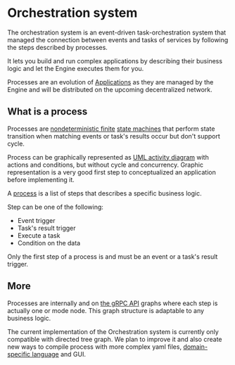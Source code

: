 # Orchestration system

The orchestration system is an event-driven task-orchestration system that managed the connection between events and tasks of services by following the steps described by processes.

It lets you build and run complex applications by describing their business logic and let the Engine executes them for you.

Processes are an evolution of [Applications](../application/) as they are managed by the Engine and will be distributed on the upcoming decentralized network.

<!-- TODO: Add schema on process -->

## What is a process

Processes are [nondeterministic finite](https://en.wikipedia.org/wiki/Nondeterministic_finite_automaton) [state machines](https://en.wikipedia.org/wiki/Finite-state_machine) that perform state transition when matching events or task's results occur but don't support cycle.

Process can be graphically represented as [UML activity diagram](https://en.wikipedia.org/wiki/Activity_diagram) with actions and conditions, but without cycle and concurrency. Graphic representation is a very good first step to conceptualized an application before implementing it.

A [process](process-file.md) is a list of steps that describes a specific business logic.

Step can be one of the following:
- Event trigger
- Task's result trigger
- Execute a task
- Condition on the data

Only the first step of a process is and must be an event or a task's result trigger.

## More

Processes are internally and on [the gRPC API](../../api/process.md) graphs where each step is actually one or mode node. This graph structure is adaptable to any business logic.

The current implementation of the Orchestration system is currently only compatible with directed tree graph. We plan to improve it and also create new ways to compile process with more complex yaml files, [domain-specific language](https://en.wikipedia.org/wiki/Domain-specific_language) and GUI.
